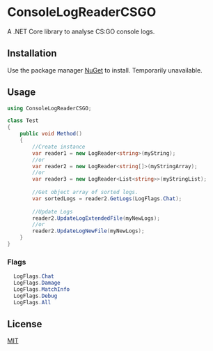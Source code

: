 # ConsoleLogReaderCSGO
A .NET Core library to analyse CS:GO console logs.

## Installation


Use the package manager [NuGet](https://www.nuget.org/) to install. Temporarily unavailable.

## Usage

```C#
using ConsoleLogReaderCSGO;

class Test
{
    public void Method()
    {
        //Create instance
        var reader1 = new LogReader<string>(myString);
        //or
        var reader2 = new LogReader<string[]>(myStringArray);
        //or
        var reader3 = new LogReader<List<string>>(myStringList);
        
        //Get object array of sorted logs.
        var sortedLogs = reader2.GetLogs(LogFlags.Chat);
        
        //Update Logs
        reader2.UpdateLogExtendedFile(myNewLogs);
        //or
        reader2.UpdateLogNewFile(myNewLogs);
    }
}
```
### Flags

```C#
  LogFlags.Chat
  LogFlags.Damage
  LogFlags.MatchInfo
  LogFlags.Debug
  LogFlags.All
```


## License
[MIT](https://choosealicense.com/licenses/mit/)
